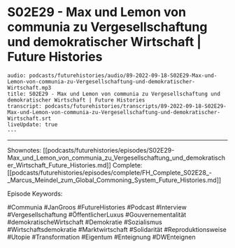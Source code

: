 # S02E29 - Max und Lemon von communia zu Vergesellschaftung und demokratischer Wirtschaft | Future Histories

```audio-note
audio: podcasts/futurehistories/audio/89-2022-09-18-S02E29-Max-und-Lemon-von-communia-zu-Vergesellschaftung-und-demokratischer-Wirtschaft.mp3
title: S02E29 - Max und Lemon von communia zu Vergesellschaftung und demokratischer Wirtschaft | Future Histories
transcript: podcasts/futurehistories/transcripts/89-2022-09-18-S02E29-Max-und-Lemon-von-communia-zu-Vergesellschaftung-und-demokratischer-Wirtschaft.srt
liveUpdate: true
---

```
---

Shownotes: [[podcasts/futurehistories/episodes/S02E29-Max_und_Lemon_von_communia_zu_Vergesellschaftung_und_demokratischer_Wirtschaft_Future_Histories.md]]
Complete: [[podcasts/futurehistories/episodes/complete/FH_Complete_S02E28_-_Marcus_Meindel_zum_Global_Commoning_System_Future_Histories.md]]


Episode Keywords:

#Communia #JanGroos #FutureHistories #Podcast #Interview #Vergesellschaftung #ÖffentlicherLuxus #Gouvernementalität #demokratischeWirtschaft #Demokratie #Sozialismus #Wirtschaftsdemokratie #Marktwirtschaft #Solidarität #Reproduktionsweise #Utopie #Transformation #Eigentum #Enteignung #DWEnteignen
